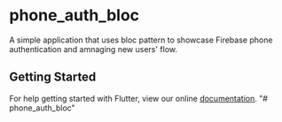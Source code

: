 # phone_auth_bloc

A simple application that uses bloc pattern to showcase Firebase phone authentication and amnaging new users' flow.

## Getting Started

For help getting started with Flutter, view our online
[documentation](https://flutter.io/).
"# phone_auth_bloc" 
